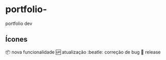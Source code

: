 # portfolio-
portfolio dev

## Ícones

:package: nova funcionalidade
:up: atualização
:beatle:  correção de bug
:checkered_flag: release